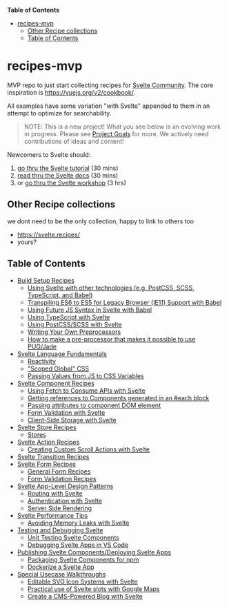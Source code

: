 <!-- START doctoc generated TOC please keep comment here to allow auto update -->
<!-- DON'T EDIT THIS SECTION, INSTEAD RE-RUN doctoc TO UPDATE -->
**Table of Contents**

- [recipes-mvp](#recipes-mvp)
  - [Other Recipe collections](#other-recipe-collections)
  - [Table of Contents](#table-of-contents)

<!-- END doctoc generated TOC please keep comment here to allow auto update -->

# recipes-mvp

MVP repo to just start collecting recipes for [Svelte Community](https://github.com/sveltejs/community). The core inspiration is https://vuejs.org/v2/cookbook/.

All examples have some variation "with Svelte" appended to them in an attempt to optimize for searchability.

> NOTE: This is a new project! What you see below is an evolving work in progress. Please see [Project Goals](https://github.com/svelte-society/recipes-mvp/issues/9) for more. We actively need contributions of ideas and content!

Newcomers to Svelte should:

1. [go thru the Svelte tutorial](https://svelte.dev/tutorial/basics) (30 mins)
2. [read thru the Svelte docs](https://svelte.dev/docs) (30 mins)
3. or [go thru the Svelte workshop](https://svelte-workshop.netlify.app/) (3 hrs)

## Other Recipe collections

we dont need to be the only collection, happy to link to others too

- https://svelte.recipes/
- yours?

## Table of Contents

- [Build Setup Recipes](/build-setup.md#build-setup-recipes)
  - [Using Svelte with other technologies (e.g. PostCSS, SCSS, TypeScript, and Babel)](/build-setup.md#using-svelte-with-other-technologies-eg-postcss-scss-typescript-and-babel)
  - [Transpiling ES6 to ES5 for Legacy Browser (IE11) Support with Babel](/build-setup.md#transpiling-es6-to-es5-for-legacy-browser-ie11-support-with-babel)
  - [Using Future JS Syntax in Svelte with Babel](/build-setup.md#using-future-js-syntax-in-svelte-with-babel)
  - [Using TypeScript with Svelte](/build-setup.md#using-typescript-with-svelte)
  - [Using PostCSS/SCSS with Svelte](/build-setup.md#using-postcssscss-with-svelte)
  - [Writing Your Own Preprocessors](/build-setup.md#writing-your-own-preprocessors)
  - [How to make a pre-processor that makes it possible to use PUG/Jade](/build-setup.md#how-to-make-a-pre-processor-that-makes-it-possible-to-use-pugjade)
- [Svelte Language Fundamentals](/language.md#svelte-language-fundamentals)
  - [Reactivity](/language.md#reactivity)
  - ["Scoped Global" CSS](/language.md#scoped-global-css)
  - [Passing Values from JS to CSS Variables](/language.md#passing-values-from-js-to-css-variables)
- [Svelte Component Recipes](/components.md#svelte-component-recipes)
  - [Using Fetch to Consume APIs with Svelte](/components.md#using-fetch-to-consume-apis-with-svelte)
  - [Getting references to Components generated in an #each block](#getting-references-to-components-generated-in-an-each-block)
  - [Passing attributes to component DOM element](#passing-attributes-to-component-dom-element)
  - [Form Validation with Svelte](/components.md#form-validation-with-svelte)
  - [Client-Side Storage with Svelte](/components.md#client-side-storage-with-svelte)
- [Svelte Store Recipes](/stores.md#svelte-store-recipes)
  - [Stores](/stores.md#stores)
- [Svelte Action Recipes](/actions.md#svelte-action-recipes)
  - [Creating Custom Scroll Actions with Svelte](/actions.md#creating-custom-scroll-actions-with-svelte)
- [Svelte Transition Recipes](/transitions.md#svelte-transition-recipes)
- [Svelte Form Recipes](/forms.md#svelte-form-recipes)
  - [General Form Recipes](/forms.md#general-form-recipes)
  - [Form Validation Recipes](/forms.md#form-validation-recipes)
- [Svelte App-Level Design Patterns](/design-patterns.md#svelte-app-level-design-patterns)
  - [Routing with Svelte](/design-patterns.md#routing-with-svelte)
  - [Authentication with Svelte](/design-patterns.md#authentication-with-svelte)
  - [Server Side Rendering](/design-patterns.md#server-side-rendering)
- [Svelte Performance Tips](/performance.md#svelte-performance-tips)
  - [Avoiding Memory Leaks with Svelte](/performance.md#avoiding-memory-leaks-with-svelte)
- [Testing and Debugging Svelte](/testing.md#testing-and-debugging-svelte)
  - [Unit Testing Svelte Components](/testing.md#unit-testing-svelte-components)
  - [Debugging Svelte Apps in VS Code](/testing.md#debugging-svelte-apps-in-vs-code)
- [Publishing Svelte Components/Deploying Svelte Apps](/publishing.md#publishing-svelte-componentsdeploying-svelte-apps)
  - [Packaging Svelte Components for npm](/publishing.md#packaging-svelte-components-for-npm)
  - [Dockerize a Svelte App](/publishing.md#dockerize-a-svelte-app)
- [Special Usecase Walkthroughs](/walkthroughs.md#special-usecase-walkthroughs)
  - [Editable SVG Icon Systems with Svelte](/walkthroughs.md#editable-svg-icon-systems-with-svelte)
  - [Practical use of Svelte slots with Google Maps](/walkthroughs.md#practical-use-of-svelte-slots-with-google-maps)
  - [Create a CMS-Powered Blog with Svelte](/walkthroughs.md#create-a-cms-powered-blog-with-svelte)
